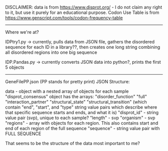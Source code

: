 DISCLAIMER: data is from https://www.disprot.org/ - I do not claim any right to it, but use it purely for an educational purpose. Codon Use Table is from https://www.genscript.com/tools/codon-frequency-table

_________________________________________________________

Where we're at?

IDPtry1.py -> currently, pulls data from JSON file, gathers the disordered sequence for each ID in a library??, then creates one long string combining all disordered regions into one big sequence

IDP.Pandas.py -> currently converts JSON data into python?, prints the first 5 objects

____________________________________________________________

GeneFilePP.json (PP stands for pretty print) JSON Structure:

data - object with a nested array of objects for each sample
    "disprot_consensus" object has the arrays:
      "disorder_function"
      "full"
      "interaction_partner"
      "structural_state"
      "structural_transition" (which contain "end", "start", and "type" string value pairs which describe where that specific sequence starts and ends, and what it is)
    "disprot_id" - string value pair (svp), unique to each sample?
    "length" - svp
    "organism" - svp
    "regions" - array with objects for each region. This also contains start and end of each region of the full sequence
    "sequence" - string value pair with FULL SEQUENCE

That seems to be the structure of the data most important to me?
